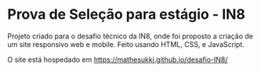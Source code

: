 # Prova de Seleção para estágio - IN8

Projeto criado para o desafio técnico da IN8, onde foi proposto a criação de um site responsivo web e mobile.
Feito usando HTML, CSS, e JavaScript.

O site está hospedado em https://mathesukkj.github.io/desafio-IN8/
